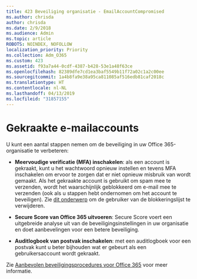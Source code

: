```yaml
---
title: 423 Beveiliging organisatie - EmailAccountCompromised
ms.author: chrisda
author: chrisda
ms.date: 2/9/2018
ms.audience: Admin
ms.topic: article
ROBOTS: NOINDEX, NOFOLLOW
localization_priority: Priority
ms.collection: Adm_O365
ms.custom: 423
ms.assetid: f93a7a44-0cdf-4387-b428-53e1a48f63ce
ms.openlocfilehash: 82389dfe7cd1ea3baf5549b11f72a02c1a2c00ee
ms.sourcegitcommit: 1a4b8fa9e38a95ca811085af516edb81caf2018c
ms.translationtype: HT
ms.contentlocale: nl-NL
ms.lasthandoff: 04/13/2019
ms.locfileid: "31857155"
---
```

# <a name="compromised-email-accounts"></a>Gekraakte e-mailaccounts

U kunt een aantal stappen nemen om de beveiliging in uw Office 365-organisatie te verbeteren:

- **Meervoudige verificatie (MFA) inschakelen**: als een account is gekraakt, kunt u het wachtwoord opnieuw instellen en tevens MFA inschakelen om ervoor te zorgen dat er niet opnieuw misbruik van wordt gemaakt. Als het gekraakte account is gebruikt om spam mee te verzenden, wordt het waarschijnlijk geblokkeerd om e-mail mee te verzenden (ook als u stappen hebt ondernomen om het account te beveiligen). Zie [dit onderwerp](https://technet.microsoft.com/library/ms.exch.eac.actioncenter.aspx) om de gebruiker van de blokkeringslijst te verwijderen.

- **Secure Score van Office 365 uitvoeren**: Secure Score voert een uitgebreide analyse uit van de beveiligingsinstellingen in uw organisatie en doet aanbevelingen voor een betere beveiliging.

- **Auditlogboek van postvak inschakelen**: met een auditlogboek voor een postvak kunt u beter bijhouden wat er gebeurt als een gebruikersaccount wordt gekraakt.

Zie [Aanbevolen beveiligingsprocedures voor Office 365](https://support.office.com/article/9295e396-e53d-49b9-ae9b-0b5828cdedc3.aspx) voor meer informatie.
